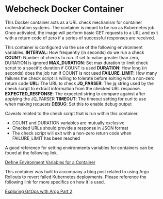 # Webcheck Docker Container
This Docker container acts as a URL check mechanism for container orchestration systems. The container is meant to be run as Kubernetes job. Once activated, the image will perform basic GET requests to a URL and exit with a return code of zero if a series of successful responses are received.

This container is configured via the use of the following environment variables.
**INTERVAL**: How frequently (in seconds) do we run a check
**COUNT**: Number of checks to run. If set to value greater than zero, DURATION is ignored
**MAX_DURATION**: Set max duration to limit check script to a specific duration if COUNT is used
**DURATION**: How long (in seconds) does the job run if COUNT is not used
**FAILURE_LIMIT**: How many failures the check script is willing to tolerate before exiting with a non-zero return code
**URL**: The URL to check
**JQ_PARSER**: The jq string used by the check script to extract information from the checked URL response.
**EXPECTED_RESPONSE**: The expected string to compare against after applying the JQ_PARSER
**TIMEOUT**: The timeout setting for curl to use when making requests
**DEBUG**: Set this to enable debug output


Caveats related to the check script that is run within this container.
- COUNT and DURATION variables are mutually exclusive
- Checked URLs should provide a response in JSON format
- The check script will exit with a non-zero return code when FAILURE_LIMIT has been reached

A good reference for setting environments variables for containers can be found at the following link.

[Define Environment Variables for a Container](https://kubernetes.io/docs/tasks/inject-data-application/define-environment-variable-container/)

This container was built to accompany a blog post related to using Argo Rollouts to revert failed Kubernetes deployments. Please reference the following link for more specifics on how it is used.

[Exploring GitOps with Argo Part 2](https://www.trek10.com/blog/exploring-gitops-with-argo-part-2)
